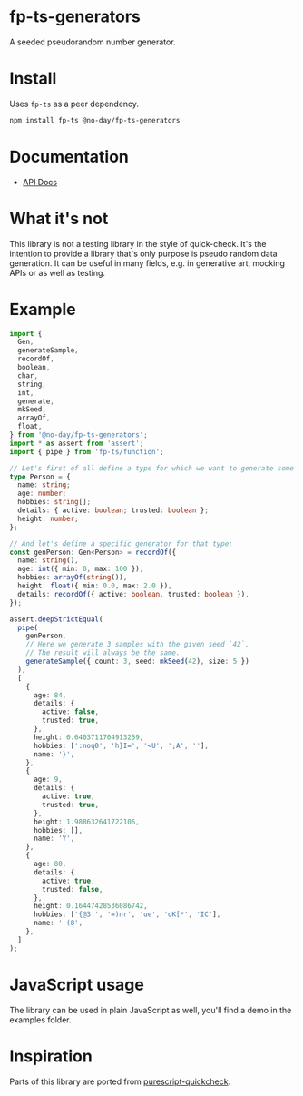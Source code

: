 # fp-ts-generators

A seeded pseudorandom number generator.

# Install

Uses `fp-ts` as a peer dependency.

```bash
npm install fp-ts @no-day/fp-ts-generators
```

# Documentation

- [API Docs](https://no-day.github.io/fp-ts-generators/modules/index.ts.html)

# What it's not

This library is not a testing library in the style of quick-check. It's the intention to provide a library that's only purpose is pseudo random data generation. It can be useful in many fields, e.g. in generative art, mocking APIs or as well as testing.

# Example

```ts
import {
  Gen,
  generateSample,
  recordOf,
  boolean,
  char,
  string,
  int,
  generate,
  mkSeed,
  arrayOf,
  float,
} from '@no-day/fp-ts-generators';
import * as assert from 'assert';
import { pipe } from 'fp-ts/function';

// Let's first of all define a type for which we want to generate some pseudo random data
type Person = {
  name: string;
  age: number;
  hobbies: string[];
  details: { active: boolean; trusted: boolean };
  height: number;
};

// And let's define a specific generator for that type:
const genPerson: Gen<Person> = recordOf({
  name: string(),
  age: int({ min: 0, max: 100 }),
  hobbies: arrayOf(string()),
  height: float({ min: 0.0, max: 2.0 }),
  details: recordOf({ active: boolean, trusted: boolean }),
});

assert.deepStrictEqual(
  pipe(
    genPerson,
    // Here we generate 3 samples with the given seed `42`.
    // The result will always be the same.
    generateSample({ count: 3, seed: mkSeed(42), size: 5 })
  ),
  [
    {
      age: 84,
      details: {
        active: false,
        trusted: true,
      },
      height: 0.6403711704913259,
      hobbies: [':noq0', 'h}I=', '<U', ';A', ''],
      name: '}',
    },
    {
      age: 9,
      details: {
        active: true,
        trusted: true,
      },
      height: 1.988632641722106,
      hobbies: [],
      name: 'Y',
    },
    {
      age: 80,
      details: {
        active: true,
        trusted: false,
      },
      height: 0.16447428536086742,
      hobbies: ['{@3 ', '=)nr', 'ue', 'oK[*', 'IC'],
      name: ' (8',
    },
  ]
);
```

# JavaScript usage

The library can be used in plain JavaScript as well, you'll find a demo in the examples folder.

# Inspiration

Parts of this library are ported from [purescript-quickcheck](https://github.com/purescript/purescript-quickcheck).
